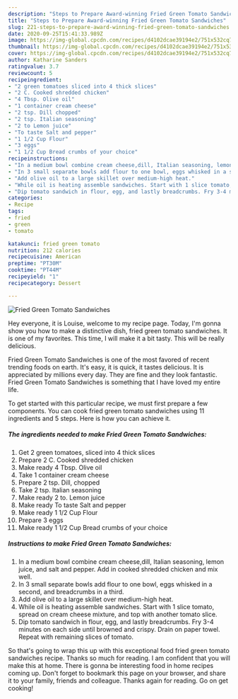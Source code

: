 ```yaml
---
description: "Steps to Prepare Award-winning Fried Green Tomato Sandwiches"
title: "Steps to Prepare Award-winning Fried Green Tomato Sandwiches"
slug: 221-steps-to-prepare-award-winning-fried-green-tomato-sandwiches
date: 2020-09-25T15:41:33.989Z
image: https://img-global.cpcdn.com/recipes/d4102dcae39194e2/751x532cq70/fried-green-tomato-sandwiches-recipe-main-photo.jpg
thumbnail: https://img-global.cpcdn.com/recipes/d4102dcae39194e2/751x532cq70/fried-green-tomato-sandwiches-recipe-main-photo.jpg
cover: https://img-global.cpcdn.com/recipes/d4102dcae39194e2/751x532cq70/fried-green-tomato-sandwiches-recipe-main-photo.jpg
author: Katharine Sanders
ratingvalue: 3.7
reviewcount: 5
recipeingredient:
- "2 green tomatoes sliced into 4 thick slices"
- "2 C. Cooked shredded chicken"
- "4 Tbsp. Olive oil"
- "1 container cream cheese"
- "2 tsp. Dill chopped"
- "2 tsp. Italian seasoning"
- "2 to Lemon juice"
- "To taste Salt and pepper"
- "1 1/2 Cup Flour"
- "3 eggs"
- "1 1/2 Cup Bread crumbs of your choice"
recipeinstructions:
- "In a medium bowl combine cream cheese,dill, Italian seasoning, lemon juice, and salt and pepper. Add in cooked shredded chicken and mix well."
- "In 3 small separate bowls add flour to one bowl, eggs whisked in a second, and breadcrumbs in a third."
- "Add olive oil to a large skillet over medium-high heat."
- "While oil is heating assemble sandwiches. Start with 1 slice tomato, spread on cream cheese mixture, and top with another tomato slice."
- "Dip tomato sandwich in flour, egg, and lastly breadcrumbs. Fry 3-4 minutes on each side until browned and crispy. Drain on paper towel. Repeat with remaining slices of tomato."
categories:
- Recipe
tags:
- fried
- green
- tomato

katakunci: fried green tomato 
nutrition: 212 calories
recipecuisine: American
preptime: "PT30M"
cooktime: "PT44M"
recipeyield: "1"
recipecategory: Dessert

---
```



![Fried Green Tomato Sandwiches](https://img-global.cpcdn.com/recipes/d4102dcae39194e2/751x532cq70/fried-green-tomato-sandwiches-recipe-main-photo.jpg)

Hey everyone, it is Louise, welcome to my recipe page. Today, I'm gonna show you how to make a distinctive dish, fried green tomato sandwiches. It is one of my favorites. This time, I will make it a bit tasty. This will be really delicious.

Fried Green Tomato Sandwiches is one of the most favored of recent trending foods on earth. It's easy, it is quick, it tastes delicious. It is appreciated by millions every day. They are fine and they look fantastic. Fried Green Tomato Sandwiches is something that I have loved my entire life.




To get started with this particular recipe, we must first prepare a few components. You can cook fried green tomato sandwiches using 11 ingredients and 5 steps. Here is how you can achieve it.

<!--inarticleads1-->

##### The ingredients needed to make Fried Green Tomato Sandwiches:

1. Get 2 green tomatoes, sliced into 4 thick slices
1. Prepare 2 C. Cooked shredded chicken
1. Make ready 4 Tbsp. Olive oil
1. Take 1 container cream cheese
1. Prepare 2 tsp. Dill, chopped
1. Take 2 tsp. Italian seasoning
1. Make ready 2 to. Lemon juice
1. Make ready To taste Salt and pepper
1. Make ready 1 1/2 Cup Flour
1. Prepare 3 eggs
1. Make ready 1 1/2 Cup Bread crumbs of your choice




<!--inarticleads2-->

##### Instructions to make Fried Green Tomato Sandwiches:

1. In a medium bowl combine cream cheese,dill, Italian seasoning, lemon juice, and salt and pepper. Add in cooked shredded chicken and mix well.
1. In 3 small separate bowls add flour to one bowl, eggs whisked in a second, and breadcrumbs in a third.
1. Add olive oil to a large skillet over medium-high heat.
1. While oil is heating assemble sandwiches. Start with 1 slice tomato, spread on cream cheese mixture, and top with another tomato slice.
1. Dip tomato sandwich in flour, egg, and lastly breadcrumbs. Fry 3-4 minutes on each side until browned and crispy. Drain on paper towel. Repeat with remaining slices of tomato.




So that's going to wrap this up with this exceptional food fried green tomato sandwiches recipe. Thanks so much for reading. I am confident that you will make this at home. There is gonna be interesting food in home recipes coming up. Don't forget to bookmark this page on your browser, and share it to your family, friends and colleague. Thanks again for reading. Go on get cooking!
